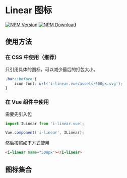 # Linear 图标

[![NPM Version][npm-img]][npm-url]
[![NPM Download][download-img]][download-url]

[npm-img]: http://img.shields.io/npm/v/i-linear.vue.svg?style=flat-square
[npm-url]: http://npmjs.org/package/i-linear.vue
[download-img]: https://img.shields.io/npm/dm/i-linear.vue.svg?style=flat-square
[download-url]: https://npmjs.org/package/i-linear.vue

## 使用方法

### 在 CSS 中使用（推荐）

只引用具体的图标，可以减少最后的打包大小。

``` css
.bar::before {
    icon-font: url('i-linear.vue/assets/500px.svg');
}
```

### 在 Vue 组件中使用

需要先引入包

``` js
import ILinear from 'i-linear.vue';

Vue.component('i-linear', ILinear);
```

然后按照如下方式使用

``` html
<i-linear name="500px"></i-linear>
```

## 图标集合

<u-icon-example title="alarm"><i-linear name="alarm"></i-linear></u-icon-example>
<u-icon-example title="apartment"><i-linear name="apartment"></i-linear></u-icon-example>
<u-icon-example title="arrow-down-circle"><i-linear name="arrow-down-circle"></i-linear></u-icon-example>
<u-icon-example title="arrow-down"><i-linear name="arrow-down"></i-linear></u-icon-example>
<u-icon-example title="arrow-left-circle"><i-linear name="arrow-left-circle"></i-linear></u-icon-example>
<u-icon-example title="arrow-left"><i-linear name="arrow-left"></i-linear></u-icon-example>
<u-icon-example title="arrow-right-circle"><i-linear name="arrow-right-circle"></i-linear></u-icon-example>
<u-icon-example title="arrow-right"><i-linear name="arrow-right"></i-linear></u-icon-example>
<u-icon-example title="arrow-up-circle"><i-linear name="arrow-up-circle"></i-linear></u-icon-example>
<u-icon-example title="arrow-up"><i-linear name="arrow-up"></i-linear></u-icon-example>
<u-icon-example title="bicycle"><i-linear name="bicycle"></i-linear></u-icon-example>
<u-icon-example title="bold"><i-linear name="bold"></i-linear></u-icon-example>
<u-icon-example title="book"><i-linear name="book"></i-linear></u-icon-example>
<u-icon-example title="bookmark"><i-linear name="bookmark"></i-linear></u-icon-example>
<u-icon-example title="briefcase"><i-linear name="briefcase"></i-linear></u-icon-example>
<u-icon-example title="bubble"><i-linear name="bubble"></i-linear></u-icon-example>
<u-icon-example title="bug"><i-linear name="bug"></i-linear></u-icon-example>
<u-icon-example title="bullhorn"><i-linear name="bullhorn"></i-linear></u-icon-example>
<u-icon-example title="bus"><i-linear name="bus"></i-linear></u-icon-example>
<u-icon-example title="calendar-full"><i-linear name="calendar-full"></i-linear></u-icon-example>
<u-icon-example title="camera-video"><i-linear name="camera-video"></i-linear></u-icon-example>
<u-icon-example title="camera"><i-linear name="camera"></i-linear></u-icon-example>
<u-icon-example title="car"><i-linear name="car"></i-linear></u-icon-example>
<u-icon-example title="cart"><i-linear name="cart"></i-linear></u-icon-example>
<u-icon-example title="chart-bars"><i-linear name="chart-bars"></i-linear></u-icon-example>
<u-icon-example title="checkmark-circle"><i-linear name="checkmark-circle"></i-linear></u-icon-example>
<u-icon-example title="chevron-down-circle"><i-linear name="chevron-down-circle"></i-linear></u-icon-example>
<u-icon-example title="chevron-down"><i-linear name="chevron-down"></i-linear></u-icon-example>
<u-icon-example title="chevron-left-circle"><i-linear name="chevron-left-circle"></i-linear></u-icon-example>
<u-icon-example title="chevron-left"><i-linear name="chevron-left"></i-linear></u-icon-example>
<u-icon-example title="chevron-right-circle"><i-linear name="chevron-right-circle"></i-linear></u-icon-example>
<u-icon-example title="chevron-right"><i-linear name="chevron-right"></i-linear></u-icon-example>
<u-icon-example title="chevron-up-circle"><i-linear name="chevron-up-circle"></i-linear></u-icon-example>
<u-icon-example title="chevron-up"><i-linear name="chevron-up"></i-linear></u-icon-example>
<u-icon-example title="circle-minus"><i-linear name="circle-minus"></i-linear></u-icon-example>
<u-icon-example title="clock"><i-linear name="clock"></i-linear></u-icon-example>
<u-icon-example title="cloud-check"><i-linear name="cloud-check"></i-linear></u-icon-example>
<u-icon-example title="cloud-download"><i-linear name="cloud-download"></i-linear></u-icon-example>
<u-icon-example title="cloud-sync"><i-linear name="cloud-sync"></i-linear></u-icon-example>
<u-icon-example title="cloud-upload"><i-linear name="cloud-upload"></i-linear></u-icon-example>
<u-icon-example title="cloud"><i-linear name="cloud"></i-linear></u-icon-example>
<u-icon-example title="code"><i-linear name="code"></i-linear></u-icon-example>
<u-icon-example title="coffee-cup"><i-linear name="coffee-cup"></i-linear></u-icon-example>
<u-icon-example title="cog"><i-linear name="cog"></i-linear></u-icon-example>
<u-icon-example title="construction"><i-linear name="construction"></i-linear></u-icon-example>
<u-icon-example title="crop"><i-linear name="crop"></i-linear></u-icon-example>
<u-icon-example title="cross-circle"><i-linear name="cross-circle"></i-linear></u-icon-example>
<u-icon-example title="cross"><i-linear name="cross"></i-linear></u-icon-example>
<u-icon-example title="database"><i-linear name="database"></i-linear></u-icon-example>
<u-icon-example title="diamond"><i-linear name="diamond"></i-linear></u-icon-example>
<u-icon-example title="dice"><i-linear name="dice"></i-linear></u-icon-example>
<u-icon-example title="dinner"><i-linear name="dinner"></i-linear></u-icon-example>
<u-icon-example title="direction-ltr"><i-linear name="direction-ltr"></i-linear></u-icon-example>
<u-icon-example title="direction-rtl"><i-linear name="direction-rtl"></i-linear></u-icon-example>
<u-icon-example title="download"><i-linear name="download"></i-linear></u-icon-example>
<u-icon-example title="drop"><i-linear name="drop"></i-linear></u-icon-example>
<u-icon-example title="earth"><i-linear name="earth"></i-linear></u-icon-example>
<u-icon-example title="enter-down"><i-linear name="enter-down"></i-linear></u-icon-example>
<u-icon-example title="enter"><i-linear name="enter"></i-linear></u-icon-example>
<u-icon-example title="envelope"><i-linear name="envelope"></i-linear></u-icon-example>
<u-icon-example title="exit-up"><i-linear name="exit-up"></i-linear></u-icon-example>
<u-icon-example title="exit"><i-linear name="exit"></i-linear></u-icon-example>
<u-icon-example title="eye"><i-linear name="eye"></i-linear></u-icon-example>
<u-icon-example title="file-add"><i-linear name="file-add"></i-linear></u-icon-example>
<u-icon-example title="file-empty"><i-linear name="file-empty"></i-linear></u-icon-example>
<u-icon-example title="film-play"><i-linear name="film-play"></i-linear></u-icon-example>
<u-icon-example title="flag"><i-linear name="flag"></i-linear></u-icon-example>
<u-icon-example title="frame-contract"><i-linear name="frame-contract"></i-linear></u-icon-example>
<u-icon-example title="frame-expand"><i-linear name="frame-expand"></i-linear></u-icon-example>
<u-icon-example title="funnel"><i-linear name="funnel"></i-linear></u-icon-example>
<u-icon-example title="gift"><i-linear name="gift"></i-linear></u-icon-example>
<u-icon-example title="graduation-hat"><i-linear name="graduation-hat"></i-linear></u-icon-example>
<u-icon-example title="hand"><i-linear name="hand"></i-linear></u-icon-example>
<u-icon-example title="heart-pulse"><i-linear name="heart-pulse"></i-linear></u-icon-example>
<u-icon-example title="heart"><i-linear name="heart"></i-linear></u-icon-example>
<u-icon-example title="highlight"><i-linear name="highlight"></i-linear></u-icon-example>
<u-icon-example title="history"><i-linear name="history"></i-linear></u-icon-example>
<u-icon-example title="home"><i-linear name="home"></i-linear></u-icon-example>
<u-icon-example title="hourglass"><i-linear name="hourglass"></i-linear></u-icon-example>
<u-icon-example title="inbox"><i-linear name="inbox"></i-linear></u-icon-example>
<u-icon-example title="indent-decrease"><i-linear name="indent-decrease"></i-linear></u-icon-example>
<u-icon-example title="indent-increase"><i-linear name="indent-increase"></i-linear></u-icon-example>
<u-icon-example title="italic"><i-linear name="italic"></i-linear></u-icon-example>
<u-icon-example title="keyboard"><i-linear name="keyboard"></i-linear></u-icon-example>
<u-icon-example title="laptop-phone"><i-linear name="laptop-phone"></i-linear></u-icon-example>
<u-icon-example title="laptop"><i-linear name="laptop"></i-linear></u-icon-example>
<u-icon-example title="layers"><i-linear name="layers"></i-linear></u-icon-example>
<u-icon-example title="leaf"><i-linear name="leaf"></i-linear></u-icon-example>
<u-icon-example title="license"><i-linear name="license"></i-linear></u-icon-example>
<u-icon-example title="lighter"><i-linear name="lighter"></i-linear></u-icon-example>
<u-icon-example title="line-spacing"><i-linear name="line-spacing"></i-linear></u-icon-example>
<u-icon-example title="linearicons"><i-linear name="linearicons"></i-linear></u-icon-example>
<u-icon-example title="link"><i-linear name="link"></i-linear></u-icon-example>
<u-icon-example title="list"><i-linear name="list"></i-linear></u-icon-example>
<u-icon-example title="location"><i-linear name="location"></i-linear></u-icon-example>
<u-icon-example title="lock"><i-linear name="lock"></i-linear></u-icon-example>
<u-icon-example title="magic-wand"><i-linear name="magic-wand"></i-linear></u-icon-example>
<u-icon-example title="magnifier"><i-linear name="magnifier"></i-linear></u-icon-example>
<u-icon-example title="map-marker"><i-linear name="map-marker"></i-linear></u-icon-example>
<u-icon-example title="map"><i-linear name="map"></i-linear></u-icon-example>
<u-icon-example title="menu-circle"><i-linear name="menu-circle"></i-linear></u-icon-example>
<u-icon-example title="menu"><i-linear name="menu"></i-linear></u-icon-example>
<u-icon-example title="mic"><i-linear name="mic"></i-linear></u-icon-example>
<u-icon-example title="moon"><i-linear name="moon"></i-linear></u-icon-example>
<u-icon-example title="move"><i-linear name="move"></i-linear></u-icon-example>
<u-icon-example title="music-note"><i-linear name="music-note"></i-linear></u-icon-example>
<u-icon-example title="mustache"><i-linear name="mustache"></i-linear></u-icon-example>
<u-icon-example title="neutral"><i-linear name="neutral"></i-linear></u-icon-example>
<u-icon-example title="page-break"><i-linear name="page-break"></i-linear></u-icon-example>
<u-icon-example title="paperclip"><i-linear name="paperclip"></i-linear></u-icon-example>
<u-icon-example title="paw"><i-linear name="paw"></i-linear></u-icon-example>
<u-icon-example title="pencil"><i-linear name="pencil"></i-linear></u-icon-example>
<u-icon-example title="phone-handset"><i-linear name="phone-handset"></i-linear></u-icon-example>
<u-icon-example title="phone"><i-linear name="phone"></i-linear></u-icon-example>
<u-icon-example title="picture"><i-linear name="picture"></i-linear></u-icon-example>
<u-icon-example title="pie-chart"><i-linear name="pie-chart"></i-linear></u-icon-example>
<u-icon-example title="pilcrow"><i-linear name="pilcrow"></i-linear></u-icon-example>
<u-icon-example title="plus-circle"><i-linear name="plus-circle"></i-linear></u-icon-example>
<u-icon-example title="pointer-down"><i-linear name="pointer-down"></i-linear></u-icon-example>
<u-icon-example title="pointer-left"><i-linear name="pointer-left"></i-linear></u-icon-example>
<u-icon-example title="pointer-right"><i-linear name="pointer-right"></i-linear></u-icon-example>
<u-icon-example title="pointer-up"><i-linear name="pointer-up"></i-linear></u-icon-example>
<u-icon-example title="poop"><i-linear name="poop"></i-linear></u-icon-example>
<u-icon-example title="power-switch"><i-linear name="power-switch"></i-linear></u-icon-example>
<u-icon-example title="printer"><i-linear name="printer"></i-linear></u-icon-example>
<u-icon-example title="pushpin"><i-linear name="pushpin"></i-linear></u-icon-example>
<u-icon-example title="question-circle"><i-linear name="question-circle"></i-linear></u-icon-example>
<u-icon-example title="redo"><i-linear name="redo"></i-linear></u-icon-example>
<u-icon-example title="rocket"><i-linear name="rocket"></i-linear></u-icon-example>
<u-icon-example title="sad"><i-linear name="sad"></i-linear></u-icon-example>
<u-icon-example title="screen"><i-linear name="screen"></i-linear></u-icon-example>
<u-icon-example title="select"><i-linear name="select"></i-linear></u-icon-example>
<u-icon-example title="shirt"><i-linear name="shirt"></i-linear></u-icon-example>
<u-icon-example title="smartphone"><i-linear name="smartphone"></i-linear></u-icon-example>
<u-icon-example title="smile"><i-linear name="smile"></i-linear></u-icon-example>
<u-icon-example title="sort-alpha-asc"><i-linear name="sort-alpha-asc"></i-linear></u-icon-example>
<u-icon-example title="sort-amount-asc"><i-linear name="sort-amount-asc"></i-linear></u-icon-example>
<u-icon-example title="spell-check"><i-linear name="spell-check"></i-linear></u-icon-example>
<u-icon-example title="star-empty"><i-linear name="star-empty"></i-linear></u-icon-example>
<u-icon-example title="star-half"><i-linear name="star-half"></i-linear></u-icon-example>
<u-icon-example title="star"><i-linear name="star"></i-linear></u-icon-example>
<u-icon-example title="store"><i-linear name="store"></i-linear></u-icon-example>
<u-icon-example title="strikethrough"><i-linear name="strikethrough"></i-linear></u-icon-example>
<u-icon-example title="sun"><i-linear name="sun"></i-linear></u-icon-example>
<u-icon-example title="sync"><i-linear name="sync"></i-linear></u-icon-example>
<u-icon-example title="tablet"><i-linear name="tablet"></i-linear></u-icon-example>
<u-icon-example title="tag"><i-linear name="tag"></i-linear></u-icon-example>
<u-icon-example title="text-align-center"><i-linear name="text-align-center"></i-linear></u-icon-example>
<u-icon-example title="text-align-justify"><i-linear name="text-align-justify"></i-linear></u-icon-example>
<u-icon-example title="text-align-left"><i-linear name="text-align-left"></i-linear></u-icon-example>
<u-icon-example title="text-align-right"><i-linear name="text-align-right"></i-linear></u-icon-example>
<u-icon-example title="text-format-remove"><i-linear name="text-format-remove"></i-linear></u-icon-example>
<u-icon-example title="text-format"><i-linear name="text-format"></i-linear></u-icon-example>
<u-icon-example title="text-size"><i-linear name="text-size"></i-linear></u-icon-example>
<u-icon-example title="thumbs-down"><i-linear name="thumbs-down"></i-linear></u-icon-example>
<u-icon-example title="thumbs-up"><i-linear name="thumbs-up"></i-linear></u-icon-example>
<u-icon-example title="train"><i-linear name="train"></i-linear></u-icon-example>
<u-icon-example title="trash"><i-linear name="trash"></i-linear></u-icon-example>
<u-icon-example title="underline"><i-linear name="underline"></i-linear></u-icon-example>
<u-icon-example title="undo"><i-linear name="undo"></i-linear></u-icon-example>
<u-icon-example title="unlink"><i-linear name="unlink"></i-linear></u-icon-example>
<u-icon-example title="upload"><i-linear name="upload"></i-linear></u-icon-example>
<u-icon-example title="user"><i-linear name="user"></i-linear></u-icon-example>
<u-icon-example title="users"><i-linear name="users"></i-linear></u-icon-example>
<u-icon-example title="volume-high"><i-linear name="volume-high"></i-linear></u-icon-example>
<u-icon-example title="volume-low"><i-linear name="volume-low"></i-linear></u-icon-example>
<u-icon-example title="volume-medium"><i-linear name="volume-medium"></i-linear></u-icon-example>
<u-icon-example title="volume"><i-linear name="volume"></i-linear></u-icon-example>
<u-icon-example title="warning"><i-linear name="warning"></i-linear></u-icon-example>
<u-icon-example title="wheelchair"><i-linear name="wheelchair"></i-linear></u-icon-example>

